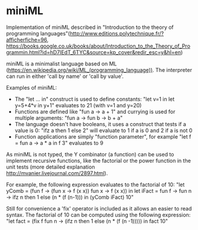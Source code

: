 # miniML

Implementation of miniML described in "Introduction to the theory of programming languages"(http://www.editions.polytechnique.fr/?afficherfiche=96, https://books.google.co.uk/books/about/Introduction_to_the_Theory_of_Programmin.html?id=hD7IEdT_6TYC&source=kp_cover&redir_esc=y&hl=en)

miniML is a minimalist language based on ML (https://en.wikipedia.org/wiki/ML_(programming_language)).
The interpreter can run in either 'call by name' or 'call by value'.

Examples of miniML:
* The "let ... in" construct is used to define constants: "let v=1 in let y=5+4*v in y+1" evaluates to 21 (with v=1 and y=20)
* Functions are defined like "fun a -> a + 1" and currying is used for multiple arguments: "fun a -> fun b -> b + a"
* The language doesn't have booleans, it uses a construct that tests if a value is 0: "ifz a then 1 else 2" will evaluate to 1 if a is 0 and 2 if a is not 0
* Function applications are simply "function parameter", for example "let f = fun a -> a * a in f 3" evaluates to 9

As miniML is not typed, the Y combinator (a function) can be used to implement recursive functions, like the factorial or the power function in the unit tests (more detailed explanation http://mvanier.livejournal.com/2897.html).

For example, the following expression evaluates to the factorial of 10:
    "let yComb = (fun f -> (fun x -> f (x x)) fun x -> f (x x)) in 
    let iFact = fun f -> fun n -> ifz n then 1 else (n * (f (n-1))) in
    (yComb iFact) 10"
    
Still for convenience a 'fix' operator is included as it allows an easier to read syntax. The factorial of 10 can be computed using the following expression:
    "let fact = (fix f fun n -> (ifz n then 1 else (n * (f (n -1))))) in
    fact 10"
 
